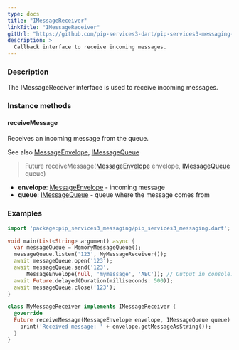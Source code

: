 ```yaml
---
type: docs
title: "IMessageReceiver"
linkTitle: "IMessageReceiver"
gitUrl: "https://github.com/pip-services3-dart/pip-services3-messaging-dart"
description: >
  Callback interface to receive incoming messages.
---
```


### Description

The IMessageReceiver interface is used to receive incoming messages. 

### Instance methods

#### receiveMessage
Receives an incoming message from the queue.

See also [MessageEnvelope](../message_envelope), [IMessageQueue](../imessage_queue)

> Future receiveMessage([MessageEnvelope](../message_envelope) envelope, [IMessageQueue](../imessage_queue) queue)

- **envelope**: [MessageEnvelope](../message_envelope) - incoming message
- **queue**: [IMessageQueue](../imessage_queue) - queue where the message comes from

### Examples

```dart
import 'package:pip_services3_messaging/pip_services3_messaging.dart';

void main(List<String> argument) async {
  var messageQueue = MemoryMessageQueue();
  messageQueue.listen('123', MyMessageReceiver());
  await messageQueue.open('123');
  await messageQueue.send('123',
      MessageEnvelope(null, 'mymessage', 'ABC')); // Output in console: "ABC"
  await Future.delayed(Duration(milliseconds: 500));
  await messageQueue.close('123');
}

class MyMessageReceiver implements IMessageReceiver {
  @override
  Future receiveMessage(MessageEnvelope envelope, IMessageQueue queue) async {
    print('Received message: ' + envelope.getMessageAsString());
  }
}

```
